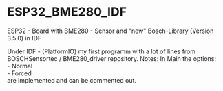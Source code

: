 # ESP32_BME280_IDF
ESP32 - Board with BME280 - Sensor and "new" Bosch-Library (Version 3.5.0) in IDF

Under IDF - (PlatformIO) my first programm with a lot of lines from BOSCHSensortec / BME280_driver repository.
Notes:
  In Main the options:  
    - Normal  
    - Forced  
  are implemented and can be commented out.
 
